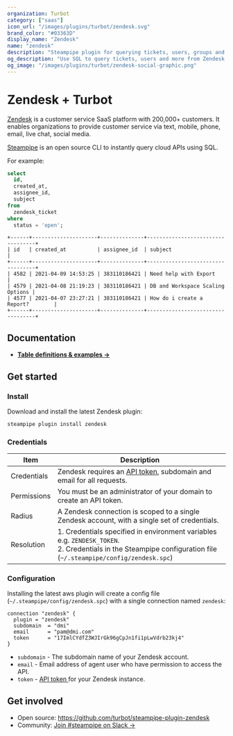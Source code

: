 ```yaml
---
organization: Turbot
category: ["saas"]
icon_url: "/images/plugins/turbot/zendesk.svg"
brand_color: "#03363D"
display_name: "Zendesk"
name: "zendesk"
description: "Steampipe plugin for querying tickets, users, groups and more from Zendesk."
og_description: "Use SQL to query tickets, users and more from Zendesk. Open source CLI. No DB required." 
og_image: "/images/plugins/turbot/zendesk-social-graphic.png"
---
```


# Zendesk + Turbot

[Zendesk](https://www.zendesk.com/) is a customer service SaaS platform with 200,000+ customers. It enables organizations to provide customer service via text, mobile, phone, email, live chat, social media.

[Steampipe](https://steampipe.io) is an open source CLI to instantly query cloud APIs using SQL.

For example:

```sql
select
  id,
  created_at,
  assignee_id,
  subject
from
  zendesk_ticket
where
  status = 'open';
```
```
+------+---------------------+--------------+----------------------------------+
| id   | created_at          | assignee_id  | subject                          |
+------+---------------------+--------------+----------------------------------+
| 4582 | 2021-04-09 14:53:25 | 383110186421 | Need help with Export            |
| 4579 | 2021-04-08 21:19:23 | 383110186421 | DB and Workspace Scaling Options |
| 4577 | 2021-04-07 23:27:21 | 383110186421 | How do i create a Report?        |
+------+---------------------+--------------+----------------------------------+
```


## Documentation

- **[Table definitions & examples →](/plugins/turbot/zendesk/tables)**

## Get started

### Install

Download and install the latest Zendesk plugin:

```bash
steampipe plugin install zendesk
```

### Credentials

| Item | Description |
| - | - |
| Credentials | Zendesk requires an [API token](https://support.zendesk.com/hc/en-us/articles/226022787-Generating-a-new-API-token-), subdomain and email for all requests. |
| Permissions | You must be an administrator of your domain to create an API token. |
| Radius | A Zendesk connection is scoped to a single Zendesk account, with a single set of credentials. |
| Resolution |  1. Credentials specified in environment variables e.g. `ZENDESK_TOKEN`.<br />2. Credentials in the Steampipe configuration file (`~/.steampipe/config/zendesk.spc`) |

### Configuration

Installing the latest aws plugin will create a config file (`~/.steampipe/config/zendesk.spc`) with a single connection named `zendesk`:

```hcl
connection "zendesk" {
  plugin = "zendesk"
  subdomain  = "dmi"
  email      = "pam@dmi.com"
  token      = "17ImlCYdfZ3WJIrGk96gCpJn1fi1pLwVdrb23kj4"
}
```

- `subdomain` - The subdomain name of your Zendesk account.
- `email` - Email address of agent user who have permission to access the API.
- `token` - [API token ](https://support.zendesk.com/hc/en-us/articles/226022787-Generating-a-new-API-token-) for your Zendesk instance.

## Get involved

* Open source: https://github.com/turbot/steampipe-plugin-zendesk
* Community: [Join #steampipe on Slack →](https://turbot.com/community/join)
